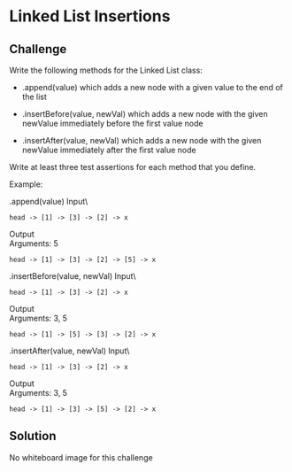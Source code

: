 # Linked List Insertions

## Challenge
Write the following methods for the Linked List class:

* .append(value) which adds a new node with a given value to the end of the list

* .insertBefore(value, newVal) which adds a new node with the given newValue immediately before the first value node

* .insertAfter(value, newVal) which adds a new node with the given newValue immediately after the first value node

Write at least three test assertions for each method that you define.

Example:

.append(value)
Input\
```
head -> [1] -> [3] -> [2] -> x
```
Output\
Arguments: 5
```
head -> [1] -> [3] -> [2] -> [5] -> x
```

.insertBefore(value, newVal)
Input\
```
head -> [1] -> [3] -> [2] -> x
```
Output\
Arguments: 3, 5
```
head -> [1] -> [5] -> [3] -> [2] -> x
```

.insertAfter(value, newVal)
Input\
```
head -> [1] -> [3] -> [2] -> x
```
Output\
Arguments: 3, 5
```
head -> [1] -> [3] -> [5] -> [2] -> x
```

## Solution
No whiteboard image for this challenge
